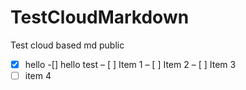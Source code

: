 # TestCloudMarkdown
Test cloud based md public
-[x] hello
-[] hello
test
– [ ] Item 1 
– [ ] Item 2 
– [ ] Item 3 
- [ ] item 4
